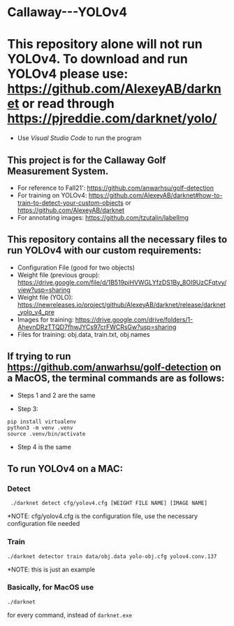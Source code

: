 # Callaway---YOLOv4

# This repository alone will not run YOLOv4. To download and run YOLOv4 please use: https://github.com/AlexeyAB/darknet or read through https://pjreddie.com/darknet/yolo/ 

- Use *Visual Studio Code* to run the program

## This project is for the Callaway Golf Measurement System.

- For reference to Fall21': https://github.com/anwarhsu/golf-detection
- For training on YOLOv4: https://github.com/AlexeyAB/darknet#how-to-train-to-detect-your-custom-objects or https://github.com/AlexeyAB/darknet
- For annotating images: https://github.com/tzutalin/labelImg

## This repository contains all the necessary files to run YOLOv4 with our custom requirements:
 - Configuration File (good for two objects)
 - Weight file (previous group): https://drive.google.com/file/d/1B519piHVWGLYfzDS1By_8OI9UzCFqtvy/view?usp=sharing
 - Weight file (YOLO): https://newreleases.io/project/github/AlexeyAB/darknet/release/darknet_yolo_v4_pre
 - Images for training: https://drive.google.com/drive/folders/1-AhevnDRzTTQD7fhwJYCs97crFWCRsGw?usp=sharing
 - Files for training: obj.data, train.txt, obj.names
 
## If trying to run https://github.com/anwarhsu/golf-detection on a MacOS, the terminal commands are as follows: 
- Steps 1 and 2 are the same

- Step 3: 
```
pip install virtualenv
python3 -m venv .venv
source .venv/bin/activate
```
- Step 4 is the same

## To run YOLOv4 on a MAC:

### Detect
```
 ./darknet detect cfg/yolov4.cfg [WEIGHT FILE NAME] [IMAGE NAME]
 ```
 *NOTE: cfg/yolov4.cfg is the configuration file, use the necessary configuration file needed
 
 ### Train
 
 ```
 ./darknet detector train data/obj.data yolo-obj.cfg yolov4.conv.137
 ```
 *NOTE: this is just an example
 
 ### Basically, for MacOS use
  ```
  ./darknet
   ```
   for every command, instead of
    ```
    darknet.exe
     ```
    
 
 
